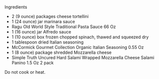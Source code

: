 Ingredients


* 2 (9 ounce) packages cheese tortellini
* 1 (24 ounce) jar marinara sauce
* Ragu Old World Style Traditional Pasta Sauce 66 Oz
* 1 (16 ounce) jar Alfredo sauce
* 1 (10 ounce) box frozen chopped spinach, thawed and squeezed dry
* 1 tablespoon dried Italian seasoning
* McCormick Gourmet Collection Organic Italian Seasoning 0.55 Oz
* 1 (8 ounce) package shredded Mozzarella cheese
* Simple Truth Uncured Hard Salami Wrapped Mozzarella Cheese Salami Panino 1.5 Oz 2 pack

Do not cook or heat.
